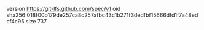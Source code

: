 version https://git-lfs.github.com/spec/v1
oid sha256:018f00b179de257ca8c257afbc43c1b271f3dedfbf15666dfd1f7a48edcf4c95
size 737
